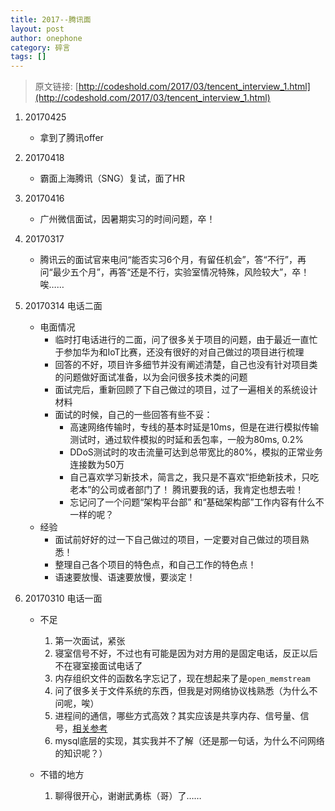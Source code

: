 ```yaml
---
title: 2017--腾讯面
layout: post
author: onephone
category: 碎言
tags: []
---
```

> 原文链接: [http://codeshold.com/2017/03/tencent_interview_1.html](http://codeshold.com/2017/03/tencent_interview_1.html)  



1. 20170425
    - 拿到了腾讯offer

2. 20170418
    - 霸面上海腾讯（SNG）复试，面了HR

3. 20170416
    - 广州微信面试，因暑期实习的时间问题，卒！

4. 20170317 
    - 腾讯云的面试官来电问“能否实习6个月，有留任机会”，答“不行”，再问“最少五个月”，再答“还是不行，实验室情况特殊，风险较大”，卒！唉……

5. 20170314 电话二面
    - 电面情况
        - 临时打电话进行的二面，问了很多关于项目的问题，由于最近一直忙于参加华为和IoT比赛，还没有很好的对自己做过的项目进行梳理
        - 回答的不好，项目许多细节并没有阐述清楚，自己也没有针对项目类的问题做好面试准备，以为会问很多技术类的问题
        - 面试完后，重新回顾了下自己做过的项目，过了一遍相关的系统设计材料
        - 面试的时候，自己的一些回答有些不妥：
            - 高速网络传输时，专线的基本时延是10ms，但是在进行模拟传输测试时，通过软件模拟的时延和丢包率，一般为80ms, 0.2% 
            - DDoS测试时的攻击流量可达到总带宽比的80%，模拟的正常业务连接数为50万
            - 自己喜欢学习新技术，简言之，我只是不喜欢“拒绝新技术，只吃老本”的公司或者部门了！ 腾讯要我的话，我肯定也想去啦！
            - 忘记问了一个问题“架构平台部” 和“基础架构部”工作内容有什么不一样的呢？
    - 经验
        - 面试前好好的过一下自己做过的项目，一定要对自己做过的项目熟悉！
        - 整理自己各个项目的特色点，和自己工作的特色点！
        - 语速要放慢、语速要放慢，要淡定！

6. 20170310 电话一面
    - 不足
        1. 第一次面试，紧张
        2. 寝室信号不好，不过也有可能是因为对方用的是固定电话，反正以后不在寝室接面试电话了
        3. 内存组织文件的函数名字忘记了，现在想起来了是`open_memstream`
        4. 问了很多关于文件系统的东西，但我是对网络协议栈熟悉（为什么不问呢，唉）
        5. 进程间的通信，哪些方式高效？其实应该是共享内存、信号量、信号，[相关参考](http://www.cnblogs.com/mydomain/archive/2010/09/23/1833369.html)
        6. mysql底层的实现，其实我并不了解（还是那一句话，为什么不问网络的知识呢？）

    - 不错的地方
        1. 聊得很开心，谢谢武勇栋（哥）了……
